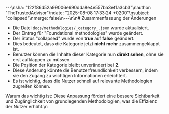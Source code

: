 ---\nsha: "122f86d52a99006e690dda8e4e557ba3ef1a3cb3"\nauthor: "TheTrustedAdvisor"\ndate: "2025-08-08 17:33:24 +0200"\nsubject: "collapsed"\nmerge: false\n---\n\n# Zusammenfassung der Änderungen

- Die Datei `docs/methodologies/_category_.json` wurde aktualisiert.
- Der Eintrag für "Foundational methodologies" wurde geändert.
- Der Status "collapsed" wurde von **true** auf **false** geändert.
- Dies bedeutet, dass die Kategorie jetzt **nicht mehr** zusammengeklappt ist.
- Benutzer können die Inhalte dieser Kategorie nun **direkt sehen**, ohne sie erst aufklappen zu müssen.
- Die Position der Kategorie bleibt unverändert bei **2**.
- Diese Änderung könnte die Benutzerfreundlichkeit verbessern, indem sie den Zugang zu wichtigen Informationen erleichtert.
- Es ist wichtig, dass die Nutzer schnell auf relevante Methodologien zugreifen können.

Warum das wichtig ist: Diese Anpassung fördert eine bessere Sichtbarkeit und Zugänglichkeit von grundlegenden Methodologien, was die Effizienz der Nutzer erhöht.\n